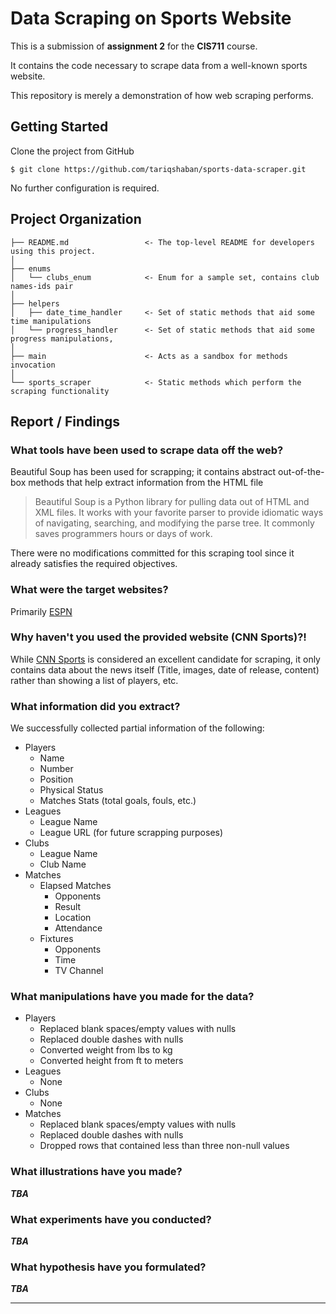 Data Scraping on Sports Website
==============================

This is a submission of **assignment 2** for the **CIS711** course.

It contains the code necessary to scrape data from a well-known sports website.

This repository is merely a demonstration of how web scraping performs.


Getting Started
------------
Clone the project from GitHub

`$ git clone https://github.com/tariqshaban/sports-data-scraper.git`

No further configuration is required.


Project Organization
------------

    ├── README.md                 <- The top-level README for developers using this project.
    │
    ├── enums
    │   └── clubs_enum            <- Enum for a sample set, contains club names-ids pair
    │
    ├── helpers
    │   ├── date_time_handler     <- Set of static methods that aid some time manipulations
    │   └── progress_handler      <- Set of static methods that aid some progress manipulations,
    │
    ├── main                      <- Acts as a sandbox for methods invocation
    │
    └── sports_scraper            <- Static methods which perform the scraping functionality


Report / Findings
------------

### What tools have been used to scrape data off the web?

Beautiful Soup has been used for scrapping; it contains abstract out-of-the-box methods that help extract information
from the HTML file

> Beautiful Soup is a Python library for pulling
> data out of HTML and XML files. It works with your
> favorite parser to provide idiomatic ways of navigating,
> searching, and modifying the parse tree.
> It commonly saves programmers hours or days of work.

There were no modifications committed for this scraping tool since it already satisfies the required objectives.

### What were the target websites?

Primarily [ESPN](https://www.espn.in/)

### Why haven't you used the provided website (CNN Sports)?!

While [CNN Sports](https://edition.cnn.com/sport) is considered an excellent candidate for scraping, it only contains
data about the news itself (Title, images, date of release, content) rather than showing a list of players, etc.

### What information did you extract?

We successfully collected partial information of the following:

* Players
    * Name
    * Number
    * Position
    * Physical Status
    * Matches Stats (total goals, fouls, etc.)
* Leagues
    * League Name
    * League URL (for future scrapping purposes)
* Clubs
    * League Name
    * Club Name
* Matches
    * Elapsed Matches
        * Opponents
        * Result
        * Location
        * Attendance
    * Fixtures
        * Opponents
        * Time
        * TV Channel

### What manipulations have you made for the data?

* Players
  * Replaced blank spaces/empty values with nulls
  * Replaced double dashes with nulls
  * Converted weight from lbs to kg
  * Converted height from ft to meters
* Leagues
    * None
* Clubs
    * None
* Matches
    * Replaced blank spaces/empty values with nulls
    * Replaced double dashes with nulls
    * Dropped rows that contained less than three non-null values

### What illustrations have you made?

***TBA***

### What experiments have you conducted?

***TBA***

### What hypothesis have you formulated?

***TBA***

--------
